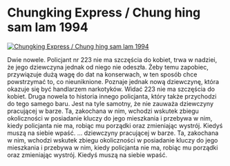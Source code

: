 Chungking Express / Chung hing sam lam 1994 
=============
[![Chungking Express / Chung hing sam lam 1994 ](http://vidos.pl/images/player.gif)](http://vidos.pl/chungking-express-chung-hing-sam-lam-1994)

 Dwie nowele. Policjant nr 223 nie ma szczęścia do kobiet, trwa w nadziei, że jego dziewczyna jednak od niego nie odeszła. Żeby temu zapobiec, przywiązuje dużą wagę do dat na konserwach, w ten sposób chce powstrzymać to, co nieuniknione. Poznaje jednak nową dziewczynę, która okazuje się być handlarzem narkotyków. Widać 223 nie ma szczęścia do kobiet. Druga nowela to historia innego policjanta, który także przychodzi do tego samego baru. Jest na tyle samotny, że nie zauważa dziewczyny pracującej w barze. Ta, zakochana w nim, wchodzi wskutek zbiegu okoliczności w posiadanie kluczy do jego mieszkania i przebywa w nim, kiedy policjanta nie ma, robiąc mu porządki oraz zmieniając wystrój. Kiedyś muszą na siebie wpaść.  ... dziewczyny pracującej w barze. Ta, zakochana w nim, wchodzi wskutek zbiegu okoliczności w posiadanie kluczy do jego mieszkania i przebywa w nim, kiedy policjanta nie ma, robiąc mu porządki oraz zmieniając wystrój. Kiedyś muszą na siebie wpaść.
